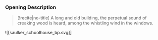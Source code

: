 ### Opening Description
>[!recite|no-title]
>A long and old building, the perpetual sound of creaking wood is heard, among the whistling wind in the windows. 

![[saulker_schoolhouse_bp.svg]]